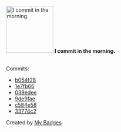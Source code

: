 <img src="https://my-badges.github.io/my-badges/morning-commits.png" alt="I commit in the morning." title="I commit in the morning." width="128">
<strong>I commit in the morning.</strong>
<br><br>

Commits:

- <a href="https://github.com/mmichie/intu/commit/b054f2899790931bcfb4c6019a8228c62323a9ed">b054f28</a>
- <a href="https://github.com/mmichie/m28/commit/1e7fb66722072ccc6bd0e90d9ad0daecd59c6a64">1e7fb66</a>
- <a href="https://github.com/mmichie/m28/commit/039edee688eb2b3c3e37658b509ccd2b8d5bd3e1">039edee</a>
- <a href="https://github.com/mmichie/m28/commit/9de9fae99f5b0e70a63b94bde8c37754668f2ba3">9de9fae</a>
- <a href="https://github.com/mmichie/m28/commit/c584e584322c1ea4894fb0a75602e5f1af0b7888">c584e58</a>
- <a href="https://github.com/mmichie/m28/commit/33774c20cbbf914dd24fd2cb8bdc846f4b5d09f1">33774c2</a>


Created by <a href="https://github.com/my-badges/my-badges">My Badges</a>